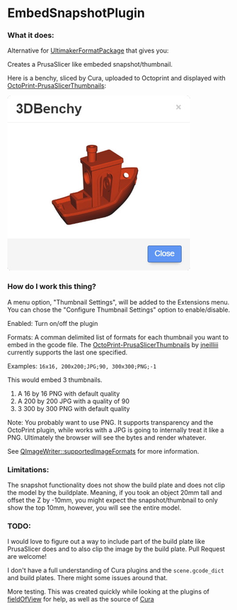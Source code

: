 # EmbedSnapshotPlugin

### What it does:

Alternative for [UltimakerFormatPackage](https://plugins.octoprint.org/plugins/UltimakerFormatPackage/) that gives you:

Creates a PrusaSlicer like embeded snapshot/thumbnail.

Here is a benchy, sliced by Cura, uploaded to Octoprint and displayed with [OctoPrint-PrusaSlicerThumbnails](https://github.com/jneilliii/OctoPrint-PrusaSlicerThumbnails):


![Result](Result-1.jpg)


### How do I work this thing?

A menu option, "Thumbnail Settings", will be added to the Extensions menu. You can chose the "Configure Thumbnail Settings" option to enable/disable.

Enabled: Turn on/off the plugin

Formats: A comman delimited list of formats for each thumbnail you want to embed in the gcode file. The [OctoPrint-PrusaSlicerThumbnails](https://github.com/jneilliii/OctoPrint-PrusaSlicerThumbnails) by [jneilliii](https://github.com/jneilliii) currently supports the last one specified.

Examples:
```16x16, 200x200;JPG;90, 300x300;PNG;-1```

This would embed 3 thumbnails.
1) A 16 by 16 PNG with default quality
2) A 200 by 200 JPG with a quality of 90
3) 3 300 by 300 PNG with default quality

Note: You probably want to use PNG. It supports transparency and the OctoPrint plugin, while works with a JPG is going to internally treat it like a PNG. Ultimately the browser will see the bytes and render whatever.

See [QImageWriter::supportedImageFormats](https://doc.qt.io/archives/qt-4.8/qimagewriter.html#supportedImageFormats) for more information.

### Limitations:

The snapshot functionality does not show the build plate and does not clip the model by the buildplate.  Meaning, if you took an object 20mm tall and offset the Z by -10mm, you might expect the snapshot/thumbnail to only show the top 10mm, however, you will see the entire model.

### TODO:

I would love to figure out a way to include part of the build plate like PrusaSlicer does and to also clip the image by the build plate. Pull Request are welcome!

I don't have a full understanding of Cura plugins and the `scene.gcode_dict` and build plates. There might some issues around that.

More testing. This was created quickly while looking at the plugins of [fieldOfView](https://github.com/fieldOfView) for help, as well as the source of [Cura](https://github.com/Ultimaker/Cura)
